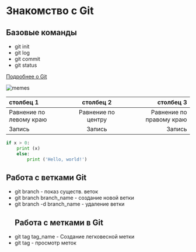 # Знакомство с Git
## Базовые команды
* git init
* git log
* git commit
* git status

[Подробнее о Git](https://selectel.ru/blog/git-github-review/ "установка и знкаомство с Git")

![memes](https://cs8.pikabu.ru/post_img/big/2016/10/28/9/1477665776181072876.jpg)

|столбец 1|столбец 2|столбец 3|
|:-|:-:|-:|
|Равнение по левому краю|Равнение по центру|Равнение по правому краю|
|Запись|Запись|Запись|

```python
if x > 0:
    print (x)
    else:
        print ('Hello, world!')
```

## Работа с ветками Git
* git branch - показ существ. веток
* git branch branch_name - создание новой ветки
* git branch -d branch_name - удаление ветки 
  ## Работа с метками в Git
* git tag tag_name - Создание легковесной метки 
* git tag - просмотр меток
